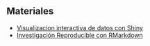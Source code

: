 ## Materiales

- [Visualizacion interactiva de datos con Shiny](/materials/Shiny)
- [Investigación Reproducible con RMarkdown](/materials/RMarkdown)
